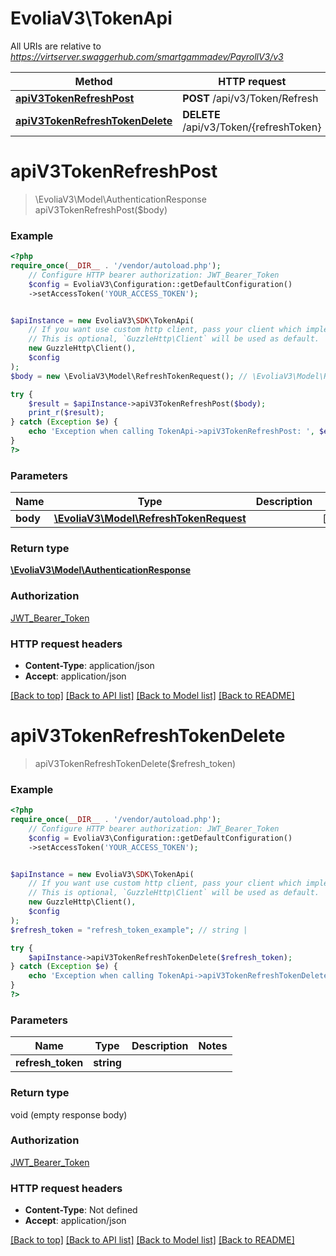 # EvoliaV3\TokenApi

All URIs are relative to *https://virtserver.swaggerhub.com/smartgammadev/PayrollV3/v3*

Method | HTTP request | Description
------------- | ------------- | -------------
[**apiV3TokenRefreshPost**](TokenApi.md#apiv3tokenrefreshpost) | **POST** /api/v3/Token/Refresh | 
[**apiV3TokenRefreshTokenDelete**](TokenApi.md#apiv3tokenrefreshtokendelete) | **DELETE** /api/v3/Token/{refreshToken} | 

# **apiV3TokenRefreshPost**
> \EvoliaV3\Model\AuthenticationResponse apiV3TokenRefreshPost($body)



### Example
```php
<?php
require_once(__DIR__ . '/vendor/autoload.php');
    // Configure HTTP bearer authorization: JWT_Bearer_Token
    $config = EvoliaV3\Configuration::getDefaultConfiguration()
    ->setAccessToken('YOUR_ACCESS_TOKEN');


$apiInstance = new EvoliaV3\SDK\TokenApi(
    // If you want use custom http client, pass your client which implements `GuzzleHttp\ClientInterface`.
    // This is optional, `GuzzleHttp\Client` will be used as default.
    new GuzzleHttp\Client(),
    $config
);
$body = new \EvoliaV3\Model\RefreshTokenRequest(); // \EvoliaV3\Model\RefreshTokenRequest | 

try {
    $result = $apiInstance->apiV3TokenRefreshPost($body);
    print_r($result);
} catch (Exception $e) {
    echo 'Exception when calling TokenApi->apiV3TokenRefreshPost: ', $e->getMessage(), PHP_EOL;
}
?>
```

### Parameters

Name | Type | Description  | Notes
------------- | ------------- | ------------- | -------------
 **body** | [**\EvoliaV3\Model\RefreshTokenRequest**](../Model/RefreshTokenRequest.md)|  | [optional]

### Return type

[**\EvoliaV3\Model\AuthenticationResponse**](../Model/AuthenticationResponse.md)

### Authorization

[JWT_Bearer_Token](../../README.md#JWT_Bearer_Token)

### HTTP request headers

 - **Content-Type**: application/json
 - **Accept**: application/json

[[Back to top]](#) [[Back to API list]](../../README.md#documentation-for-api-endpoints) [[Back to Model list]](../../README.md#documentation-for-models) [[Back to README]](../../README.md)

# **apiV3TokenRefreshTokenDelete**
> apiV3TokenRefreshTokenDelete($refresh_token)



### Example
```php
<?php
require_once(__DIR__ . '/vendor/autoload.php');
    // Configure HTTP bearer authorization: JWT_Bearer_Token
    $config = EvoliaV3\Configuration::getDefaultConfiguration()
    ->setAccessToken('YOUR_ACCESS_TOKEN');


$apiInstance = new EvoliaV3\SDK\TokenApi(
    // If you want use custom http client, pass your client which implements `GuzzleHttp\ClientInterface`.
    // This is optional, `GuzzleHttp\Client` will be used as default.
    new GuzzleHttp\Client(),
    $config
);
$refresh_token = "refresh_token_example"; // string | 

try {
    $apiInstance->apiV3TokenRefreshTokenDelete($refresh_token);
} catch (Exception $e) {
    echo 'Exception when calling TokenApi->apiV3TokenRefreshTokenDelete: ', $e->getMessage(), PHP_EOL;
}
?>
```

### Parameters

Name | Type | Description  | Notes
------------- | ------------- | ------------- | -------------
 **refresh_token** | **string**|  |

### Return type

void (empty response body)

### Authorization

[JWT_Bearer_Token](../../README.md#JWT_Bearer_Token)

### HTTP request headers

 - **Content-Type**: Not defined
 - **Accept**: application/json

[[Back to top]](#) [[Back to API list]](../../README.md#documentation-for-api-endpoints) [[Back to Model list]](../../README.md#documentation-for-models) [[Back to README]](../../README.md)


